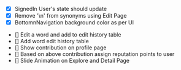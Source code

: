 - [X] SignedIn User's state should update
- [X] Remove '\n' from synonyms using Edit Page
- [X] BottomnNavigation background color as per UI
- [] Edit a word and add to edit history table
- [] Add word edit history table
- [] Show contribution on profile page
- [] Based on above contribution assign reputation points to user
- [] Slide Animation on Explore and Detail Page